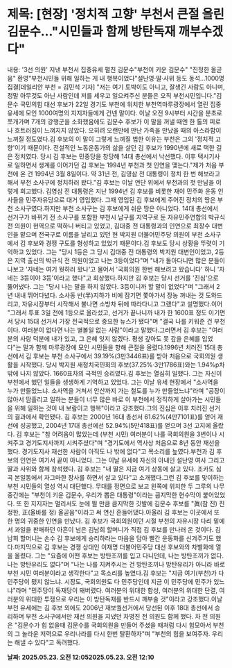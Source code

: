 # **제목: [현장] '정치적 고향' 부천서 큰절 올린 김문수…"시민들과 함께 방탄독재 깨부수겠다"**

  내용: '3선 의원' 지낸 부천서 집중유세 펼친 김문수"부천이 키운 김문수" "진정한 올곧음" 환영"부천시민들 위해 일하는 게 내 행복이었다"설난영·딸·사위 등도 동석…1000명 집결[데일리안 부천 = 김민석 기자] "저는 여기 토박이도 아니고, 잘생긴 사람도 아니며, 정말 아무것도 아닌 사람인데 저를 세우고 일으켜주신 분들은 오직 부천시민입니다."김문수 국민의힘 대선 후보가 22일 경기도 부천에 위치한 부천역마루광장에서 열린 집중유세에 모인 1000여명의 지지자들에게 건넨 말이다. 이날 오전 9시부터 시간을 분초로 쪼개가며 7개의 강행군을 소화했음에도 김문수 후보가 이 말을 꺼낼 때엔 한 톨의 피로나 흐트러짐이 느껴지지 않았다. 오히려 오랜만에 만난 가족을 만났을 때의 아스라함이 느껴질 정도였다.김 후보의 이 말이 그렇게 느껴질 법한 이유는 부천은 그의 '정치적 고향'이기 때문이다. 전설적인 노동운동가의 삶을 살던 김 후보가 1990년에 새로 택한 길은 정치였다. 당시 김 후보는 민중당을 창당해 14대 총선에서 낙선했다. 이후 택시기사로 일하면서 생계를 이어가던 김 후보는 1994년 부천과 첫 인연을 맺는다."제가 처음 부천에 온 건 1994년 3월 8일이다. 약 31년 전, 김영삼 전 대통령이 정치 한 번 해보라고 해서 부천 소사구에 정치하러 왔다."김 후보는 이날 연단 위에서 부천과의 첫 만남을 이렇게 회고했다. 김영삼 전 대통령은 지난 1994년 김 후보를 비롯한 재야 민주화 운동 인사들을 민주자유당으로 대거 영입했다. 그때 영입된 김 후보에게 주어진 정치의 땅은 부천 소사구였다.하지만 부천 소사구는 김 후보에게 쉬운 땅은 아니었다. 14대 총선에서 선거구가 바뀌기 전 소사구를 포함한 부천시 남구를 지역구로 둔 자유민주연합의 박규식 전 의원이 현역으로 떡하니 버티고 있었고, 김대중 전 대통령과의 인연으로 최장수 대변인을 맡으며 전국구로 이름을 날리고 있던 현 박지원 더불어민주당 의원이 부천 소사구에서 김 후보와 경쟁 구도를 형성하고 있었기 때문이다.김 후보도 당시 상황을 뚜렷이 기억하고 있었다. 그는 "당시 1등은 그 당시 김대중 전 대통령의 박지원 대변인이었고, 2등은 지역 출신의 박규식 전 의원이었고 나는 3등이었다"며 "내가 돌아다니면 많은 분들이 나보고 '자네는 여기 뭣하러 왔나'고 물어서 '국회의원 한번 해보려고 왔습니다' 하니 '자네는 3등이야 3등'이라고 했다"고 회상했다.하지만 김 후보는 당시 선거를 '진심'으로 뚫어냈다. 그는 "당시 나는 말을 하지 않았다. 3등이니까 할 말이 없었다"며 "그래서 2년 내내 뛰어다녔다. 소사동 반(半)지하가 비에 잠기면 쫓아가서 장농 꺼내는 것 도와드리고, 자유시장부터 시작해서 불나면 소방차 뒤에 따라다니고 그랬다"고 설명했다.이어 "그래서 투표 3일 전에 1등으로 올라섰고, 선거가 끝나니까 내가 한 1600표 정도 이기면서 당시 15대 선거서 가장 전국적으로 중요한 뉴스가 됐다"며 "결국 나를 키워준 건 부천이다. 여러분이 없다면 나는 별볼일 없는 사람"이라고 말했다.그러면서 김 후보는 "여러분의 사랑 덕분에 내가 있고, 그 은혜 잊지 않겠다. 평생 갚아도 못 갚을 은혜를 입었다"는 말과 함께 마루광장에 모인 시민들을 향해 큰절을 올렸다.1996년 치러진 15대 총선에서 김 후보는 부천 소사구에서 39.19%(3만3446표)를 받아 처음으로 국회의원 생활을 시작했다. 당시 박지원 새정치국민회의 후보(37.25%·3만1786표)와는 1.94%p차 밖에 나지 않았다. 1660표차의 극적인 승리였다.김 후보는 열심히 일했다. 그는 자신이 부천에서 했던 일들을 생생하게 기억하고 있었다. 그는 이날 유세 현장에서 "소사역을 누가 만들었느냐. 소사역을 거쳐서 안산까지 가는 철도를 누가 만들었느냐"라며 "공장이 많아서 땀흘리고 일하는 분들이 너무 많은 바로 이 부천에서 정직하게 살아가는 시민들을 위해 일하는 것이 내 보람이고 행복"이라고 강조했다.그의 진심은 이후 치러진 선거의 결과에서 확인됐다. 김 후보는 2000년 16대 총선서 61.62%(4만7101표)를 얻어 재선에 성공했고, 2004년 17대 총선에선 52.94%(5만418표)를 얻으며 3선 고지에 올랐다. 김 후보는 "참 어려움이 많았는데 (부천 시민) 여러분이 나를 국회의원을 3번이나 시켜주고 경기도지사까지 시켜주셨다"며 "경기도에서 역사상 처음으로 8년 동안 재선을 했다. 경기도지사 재선한 사람이 아직도 나 밖에 없다"고 목소리를 높였다.부천과 김 후보의 인연은 여기서 끝이 아니었다. 그는 이날 유세에 자신의 아내인 설난영 여사 그리고 딸과 사위와 함께 참석했다. 김 후보는 "내 딸은 지금 여기 상동에 살고 있다. 조카도 심곡 본일동에서 자그마한 장사를 하면서 살고 있다"고 소개했다.그런 김 후보를 맞이하는 부천 시민들의 열성 역시 대단했다. 무대를 정면으로 보고 왼쪽에 위치한 두 그루의 나무 중간에는 "부천이 키운 김문수, 우리가 뽑은 대통령"이라는 큼지막한 현수막이 붙어있었다. 또 한 지지자는 멀리서도 눈에 띌 만큼 큼지막한 깃발에 김문수 후보를 "眞(참 진) 진정한, 正(올바를 정) 올곧음"이라고 써 연신 흔들어댔다.아울러 김 후보는 이곳에서 또 한 명의 귀중한 인연을 만났다. 김 후보가 국회의원이던 시절 부천의 자유시장 다리 밑에서 과일을 판매하던 아흔이 넘은 김남희 할머니가 직접 김 후보를 만나러 온 것이다. 김남희 할머니는 손수 김 후보에게 승리하라는 마음을 담아 빨간 운동화를 신겨주기도 했다.마지막으로 김 후보는 경쟁 상대인 이재명 더불어민주당 대선 후보와의 차별화에 열을 올렸다. 그는 "요즘에 어떤 후보는 방탄조끼를 입고 다니던데, 나는 방탄조끼가 없다. 나는 방탄유리도 없다"며 "나는 나를 지켜주시는 건 방탄조끼나 방탄유리가 아니라 바로 부천 시민 여러분이라고 생각한다"고 목소리를 높였다.김 후보는 "지금 여기(부천)가 다 민주당이 됐지 않느냐. 시장도, 국회의원도 다 민주당인데 지금 이 민주당에 민주가 있느냐"라며 "민주당이 독재당이 돼버렸다. 여러분의 위대한 함성, 여러분의 위대한 단결, 여러분의 위대한 투쟁으로 우리는 이 방탄독재를 반드시 깨부술 것"이라고 강조했다.이날 부천 유세에는 김 후보 외에도 2006년 재보궐선거에서 당선된 이후 18대 총선에서 승리하며 부천 소사구에서만 재선 의원을 지냈던 차명진 전 의원도 함께 했다. 차 전 의원은 "김문수가 힘 없을때 김문수를 국회의원을 만들어 주셨을 때처럼 다시 힘모아서 부천의 그 놀라운 저력으로 우리나라를 다시 한번 탈환하자"며 "부천의 힘을 보여주자. 우리는 해낼 수 있다"고 독려했다.

  **날짜: 2025.05.23. 오전 12:052025.05.23. 오전 12:10**